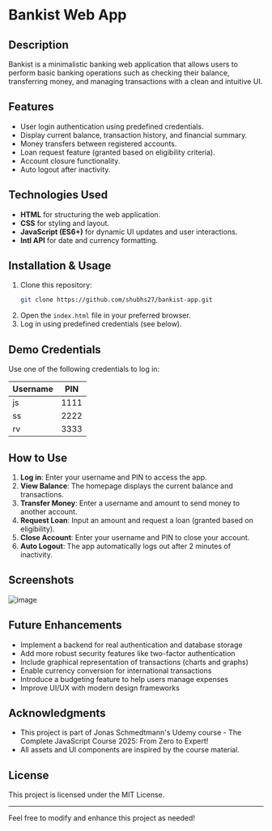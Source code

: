 # Bankist Web App

## Description
Bankist is a minimalistic banking web application that allows users to perform basic banking operations such as checking their balance, transferring money, and managing transactions with a clean and intuitive UI.


## Features
- User login authentication using predefined credentials.
- Display current balance, transaction history, and financial summary.
- Money transfers between registered accounts.
- Loan request feature (granted based on eligibility criteria).
- Account closure functionality.
- Auto logout after inactivity.

## Technologies Used
- **HTML** for structuring the web application.
- **CSS** for styling and layout.
- **JavaScript (ES6+)** for dynamic UI updates and user interactions.
- **Intl API** for date and currency formatting.


## Installation & Usage
1. Clone this repository:
   ```sh
   git clone https://github.com/shubhs27/bankist-app.git
   ```
2. Open the `index.html` file in your preferred browser.
3. Log in using predefined credentials (see below).


## Demo Credentials
Use one of the following credentials to log in:

| Username | PIN  |
|----------|------|
| js       | 1111 |
| ss       | 2222 |
| rv       | 3333 |


## How to Use
1. **Log in**: Enter your username and PIN to access the app.
2. **View Balance**: The homepage displays the current balance and transactions.
3. **Transfer Money**: Enter a username and amount to send money to another account.
4. **Request Loan**: Input an amount and request a loan (granted based on eligibility).
5. **Close Account**: Enter your username and PIN to close your account.
6. **Auto Logout**: The app automatically logs out after 2 minutes of inactivity.

## Screenshots
![image](https://github.com/user-attachments/assets/5a7be8c4-baa2-4ce5-83a9-7e4b8ca2b6e2)



## Future Enhancements
- Implement a backend for real authentication and database storage
- Add more robust security features like two-factor authentication
- Include graphical representation of transactions (charts and graphs)
- Enable currency conversion for international transactions
- Introduce a budgeting feature to help users manage expenses
- Improve UI/UX with modern design frameworks


## Acknowledgments
- This project is part of Jonas Schmedtmann's Udemy course - The Complete JavaScript Course 2025: From Zero to Expert!
- All assets and UI components are inspired by the course material.

## License
This project is licensed under the MIT License.

---
Feel free to modify and enhance this project as needed!
